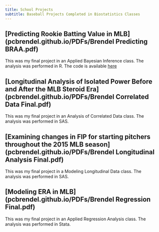 ```yaml
---
title: School Projects
subtitle: Baseball Projects Completed in Biostatistics Classes 
---
```


## [Predicting Rookie Batting Value in MLB](pcbrendel.github.io/PDFs/Brendel Predicting BRAA.pdf)
This was my final project in an Applied Bayesian Inference class. The analysis was performed in R. The code is available [here](https://github.com/pcbrendel/baseballanalysis)

## [Longitudinal Analysis of Isolated Power Before and After the MLB Steroid Era](pcbrendel.github.io/PDFs/Brendel Correlated Data Final.pdf)
This was my final project in an Analysis of Correlated Data class. The analysis was performed in SAS.

## [Examining changes in FIP for starting pitchers throughout the 2015 MLB season](pcbrendel.github.io/PDFs/Brendel Longitudinal Analysis Final.pdf)
This was my final project in a Modeling Longitudinal Data class. The analysis was performed in SAS.

## [Modeling ERA in MLB](pcbrendel.github.io/PDFs/Brendel Regression Final.pdf)
This was my final project in an Applied Regression Analysis class. The analysis was performed in Stata.
